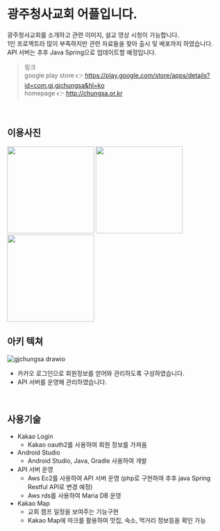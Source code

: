 # 광주청사교회 어플입니다.
광주청사교회를 소개하고 관련 이미지, 설교 영상 시청이 가능합니다. <br>
1인 프로젝트라 많이 부족하지만 관련 자료들을 찾아 출시 및 배포까지 하였습니다.<br>
API 서버는 추후 Java Spring으로 업데이트할 예정입니다.<br>

> 링크<br>
google play store 👉 https://play.google.com/store/apps/details?id=com.gj.gjchungsa&hl=ko<br>
homepage  👉 http://chungsa.or.kr

<br>

## 이용사진
<img src="https://github.com/user-attachments/assets/7c844a7a-5f32-4593-bd83-deab14b8ae9f" width="200">
<img src="https://github.com/user-attachments/assets/8ceaf8e3-bc93-40d5-af7c-77467b79a54e" width="200">
<img src="https://github.com/user-attachments/assets/e941b0c6-93a7-4d8e-957f-c0f6a83c3e7c" width="200">


<br>

## 아키 텍쳐
![gjchungsa drawio](https://github.com/user-attachments/assets/701cdd53-56c0-4d98-9965-8eb76a7453c5)

- 카카오 로그인으로 회원정보를 얻어와 관리하도록 구성하였습니다.
- API 서버를 운영해 관리하였습니다.

<br>

## 사용기술
 - Kakao Login
   - Kakao oauth2를 사용하여 회원 정보를 가져옴
 - Android Studio
   - Android Studio, Java, Gradle 사용하여 개발
 - API 서버 운영
   - Aws Ec2를 사용하여 API 서버 운영 (php로 구현하여 추후 java Spring Restful API로 변경 예정)
   - Aws rds를 사용하여 Maria DB 운영
 - Kakao Map
   - 교회 캠프 일정을 보여주는 기능구현
   - Kakao Map에 마크를 활용하여 맛집, 숙소, 먹거리 정보등을 확인 가능











